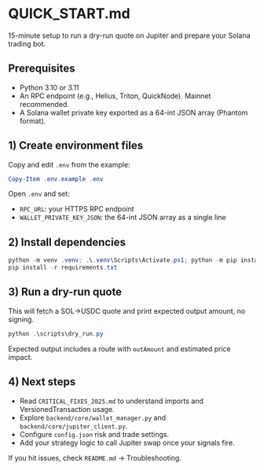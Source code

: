 # QUICK_START.md

15-minute setup to run a dry-run quote on Jupiter and prepare your Solana trading bot.

## Prerequisites

- Python 3.10 or 3.11
- An RPC endpoint (e.g., Helius, Triton, QuickNode). Mainnet recommended.
- A Solana wallet private key exported as a 64-int JSON array (Phantom format).

## 1) Create environment files

Copy and edit `.env` from the example:

```powershell
Copy-Item .env.example .env
```

Open `.env` and set:

- `RPC_URL`: your HTTPS RPC endpoint
- `WALLET_PRIVATE_KEY_JSON`: the 64-int JSON array as a single line

## 2) Install dependencies

```powershell
python -m venv .venv; .\.venv\Scripts\Activate.ps1; python -m pip install --upgrade pip
pip install -r requirements.txt
```

## 3) Run a dry-run quote

This will fetch a SOL→USDC quote and print expected output amount, no signing.

```powershell
python .\scripts\dry_run.py
```

Expected output includes a route with `outAmount` and estimated price impact.

## 4) Next steps

- Read `CRITICAL_FIXES_2025.md` to understand imports and VersionedTransaction usage.
- Explore `backend/core/wallet_manager.py` and `backend/core/jupiter_client.py`.
- Configure `config.json` risk and trade settings.
- Add your strategy logic to call Jupiter swap once your signals fire.

If you hit issues, check `README.md` → Troubleshooting.
